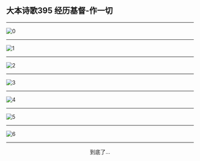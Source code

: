 
## 大本诗歌395 经历基督-作一切
        
<div id="aplayer0"></div>

---

<img alt="0" data-original="/data/d0395/0.png">

---

<img alt="1" data-original="/data/d0395/1.png">

---

<img alt="2" data-original="/data/d0395/2.png">

---

<img alt="3" data-original="/data/d0395/3.png">

---

<img alt="4" data-original="/data/d0395/4.png">

---

<img alt="5" data-original="/data/d0395/5.png">

---

<img alt="6" data-original="/data/d0395/6.png">

---

<p style="text-align: center">到底了...</p>

<script src="/js/dist-view.js"></script>

<script>
MAIN.id = 'd0395';
        
const ap0 = new APlayer({
    container: document.getElementById('aplayer0'),
    volume: 1,
    loop: 'none',
    preload: 'none',
    audio: [{
        name: '大本诗歌395.mp3',
        artist: '大本诗歌',
        url: 'https://res.wx.qq.com/voice/getvoice?mediaid=MzI0NTk3MDM5M18yMjQ3NDkyMzYw',
        cover: '/favicon'
    }]
});
</script>
